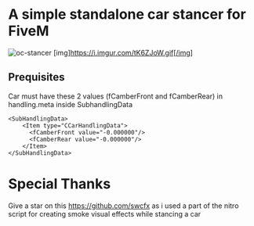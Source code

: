 A simple standalone car stancer for FiveM
===============================

![oc-stancer](https://imgur.com/a/JPLgAv5 "oc-stancer")
[img]https://i.imgur.com/tK6ZJoW.gif[/img]

Prequisites
------------------------

Car must have these 2 values (fCamberFront and fCamberRear) in handling.meta inside SubhandlingData

```
<SubHandlingData>
    <Item type="CCarHandlingData">  
      <fCamberFront value="-0.000000"/>          
      <fCamberRear value="-0.000000"/>
    </Item>
</SubHandlingData>
```

Special Thanks 
===============================

Give a star on this https://github.com/swcfx as i used a part of the nitro script for creating smoke visual effects while stancing a car
